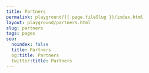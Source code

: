 ```yaml
---
title: Partners
permalink: playground/{{ page.fileSlug }}/index.html
layout: playground/partners.html
slug: partners
tags: pages
seo:
  noindex: false
  title: Partners
  og:title: Partners
  twitter:title: Partners
---
```



